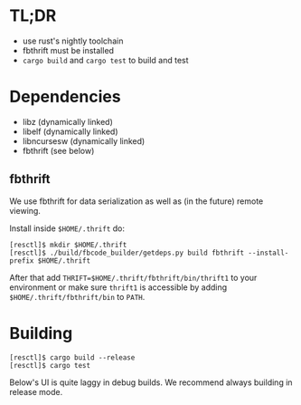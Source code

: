 # TL;DR

* use rust's nightly toolchain
* fbthrift must be installed
* `cargo build` and `cargo test` to build and test

# Dependencies

* libz (dynamically linked)
* libelf (dynamically linked)
* libncursesw (dynamically linked)
* fbthrift (see below)

## fbthrift

We use fbthrift for data serialization as well as (in the future) remote
viewing.

Install inside `$HOME/.thrift` do:
```
[resctl]$ mkdir $HOME/.thrift
[resctl]$ ./build/fbcode_builder/getdeps.py build fbthrift --install-prefix $HOME/.thrift
```

After that add `THRIFT=$HOME/.thrift/fbthrift/bin/thrift1` to your environment
or make sure `thrift1` is accessible by adding `$HOME/.thrift/fbthrift/bin` to
`PATH`.

# Building

```
[resctl]$ cargo build --release
[resctl]$ cargo test
```

Below's UI is quite laggy in debug builds. We recommend always building in
release mode.
